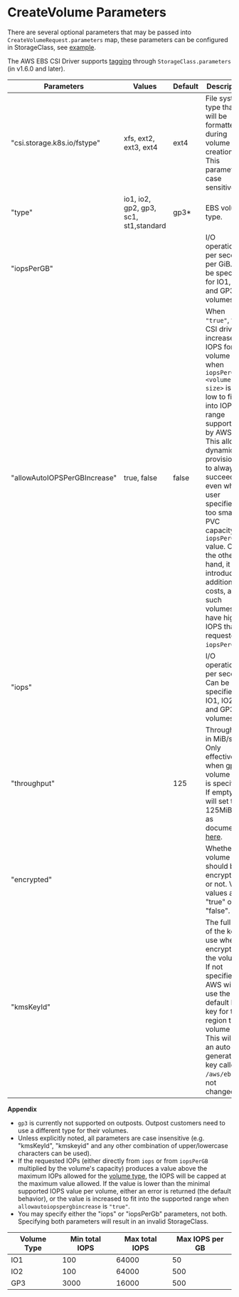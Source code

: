 # CreateVolume Parameters
There are several optional parameters that may be passed into `CreateVolumeRequest.parameters` map, these parameters can be configured in StorageClass, see [example](../examples/kubernetes/storageclass).

The AWS EBS CSI Driver supports [tagging](tagging.md) through `StorageClass.parameters` (in v1.6.0 and later). 

| Parameters                  | Values                                 | Default  | Description         |
|-----------------------------|----------------------------------------|----------|---------------------|
| "csi.storage.k8s.io/fstype" | xfs, ext2, ext3, ext4                  | ext4     | File system type that will be formatted during volume creation. This parameter is case sensitive! |
| "type"                      | io1, io2, gp2, gp3, sc1, st1,standard  | gp3*     | EBS volume type.     |
| "iopsPerGB"                 |                                        |          | I/O operations per second per GiB. Can be specified for IO1, IO2, and GP3 volumes. |
| "allowAutoIOPSPerGBIncrease"| true, false                            | false    | When `"true"`, the CSI driver increases IOPS for a volume when `iopsPerGB * <volume size>` is too low to fit into IOPS range supported by AWS. This allows dynamic provisioning to always succeed, even when user specifies too small PVC capacity or `iopsPerGB` value. On the other hand, it may introduce additional costs, as such volumes have higher IOPS than requested in `iopsPerGB`.|
| "iops"                      |                                        |          | I/O operations per second. Can be specified for IO1, IO2, and GP3 volumes. |
| "throughput"                |                                        | 125      | Throughput in MiB/s. Only effective when gp3 volume type is specified. If empty, it will set to 125MiB/s as documented [here](https://docs.aws.amazon.com/AWSEC2/latest/UserGuide/ebs-volume-types.html). |
| "encrypted"                 |                                        |          | Whether the volume should be encrypted or not. Valid values are "true" or "false". |
| "kmsKeyId"                  |                                        |          | The full ARN of the key to use when encrypting the volume. If not specified, AWS will use the default KMS key for the region the volume is in. This will be an auto-generated key called `/aws/ebs` if not changed. |

**Appendix**
* `gp3` is currently not supported on outposts. Outpost customers need to use a different type for their volumes.
* Unless explicitly noted, all parameters are case insensitive (e.g. "kmsKeyId", "kmskeyid" and any other combination of upper/lowercase characters can be used).
* If the requested IOPs (either directly from `iops` or from `iopsPerGB` multiplied by the volume's capacity) produces a value above the maximum IOPs allowed for the [volume type](https://docs.aws.amazon.com/AWSEC2/latest/UserGuide/ebs-volume-types.html), the IOPS will be capped at the maximum value allowed. If the value is lower than the minimal supported IOPS value per volume, either an error is returned (the default behavior), or the value is increased to fit into the supported range when `allowautoiopspergbincrease` is `"true"`.
* You may specify either the "iops" or "iopsPerGb" parameters, not both. Specifying both parameters will result in an invalid StorageClass.

| Volume Type                 | Min total IOPS                         | Max total IOPS   | Max IOPS per GB   |
|-----------------------------|----------------------------------------|------------------|-------------------|
| IO1                         | 100                                    | 64000            | 50                |
| IO2                         | 100                                    | 64000            | 500               |
| GP3                         | 3000                                   | 16000            | 500               |
